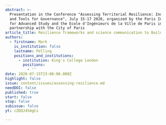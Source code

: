 ```yaml
---
abstract: >-
  Presentation in the Conference "Assessing Territorial Resilience: Indicators
  and Tools for Governance", July 15-17 2020, organized by the Paris Institute
  for Advanced Study and the Ecole d'Ingénieurs de la Ville de Paris in
  partnership with the City of Paris
article_title: Resilience frameworks and science communication to Build Back Better
authors:
  - firstname: Mark
    is_institution: false
    lastname: Pelling
    positions_and_institutions:
      - institution: King's College London
        positions:
          - ''
date: 2020-07-15T23:00:00.000Z
highlight: false
issue: content/issues/assessing-resilience.md
needDOI: false
published: true
start: false
stop: false
subissue: false
yt: cZDQJ45mgCs

---
```

<Youtube yt="cZDQJ45mgCs" caption="Resilience frameworks and science communication to Build Back Better" start="false" stop="false"></Youtube>
